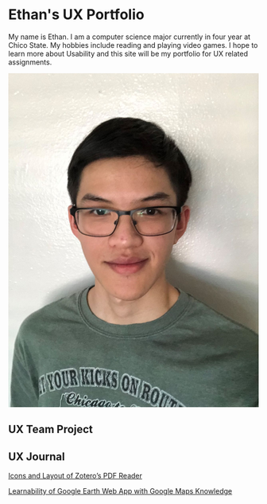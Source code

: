 # Ethan's UX Portfolio

My name is Ethan. I am a computer science major currently in four year at Chico State. My hobbies include reading and playing video games. I hope to learn more about Usability and this site will be my portfolio for UX related assignments. 

![photo of me](/assets/photo_of_me.jpg)

## UX Team Project


## UX Journal

[Icons and Layout of Zotero’s PDF Reader](j01/)

[Learnability of Google Earth Web App with Google Maps Knowledge](j02/)
